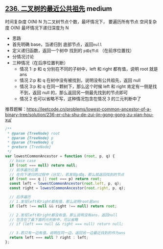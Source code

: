 ## [236. 二叉树的最近公共祖先](https://leetcode.cn/problems/lowest-common-ancestor-of-a-binary-tree/) <Badge type="warning">medium</Badge>

时间复杂度 O(N) N 为二叉树节点个数，最坏情况下， 要遍历所有节点
空间复杂度 O(N) 最坏情况下递归深度为 N

- 思路
- 首先明确 base，当递归到 底部节点，返回`null`
- 定义递归函数，返回一个树中 找到的 `p或q节点` （在前序位置找）
- 分情况讨论
- 三种情况（在后序位置判断）
  - 情况 1: p 和 q 分别在不同的子树中，left 和 right 都有值，说明 root 就是 ans
  - 情况 2:p 和 q 在树中没有被找到，说明没有公共祖先，返回 null
  - 情况 3:p 和 q 在同一颗树下，那么这个时候 left 和 right 肯定有一侧是找不到，返回 null 的，那么返回另一侧最先找到的节点即可
  - 情况 2 也可以省略不写，这种情况包含在情况 3 的三元判断中了

推荐题解：https://leetcode.cn/problems/lowest-common-ancestor-of-a-binary-tree/solution/236-er-cha-shu-de-zui-jin-gong-gong-zu-xian-hou-xu/

```js
/**
 * @param {TreeNode} root
 * @param {TreeNode} p
 * @param {TreeNode} q
 * @return {TreeNode}
 */
var lowestCommonAncestor = function (root, p, q) {
  // base case
  if (root === null) return null;
  // 前序遍历位置
  // 在向下递归的过程中（分叉），若发现p或q，那么就返回找到的节点
  if (root === q || root === p) return root;
  const left = lowestCommonAncestor(root.left, p, q);
  const right = lowestCommonAncestor(root.right, p, q);

  // 后序遍历
  // 1.发现left和right都有值，那么说明root是ans
  if (left !== null && right !== null) return root;

  // 2.发现left和right都没有值，那么说明没有ans，返回null
  // 包含在了最下面的元判断中，可以省略
  // if (left === null && right === null) return null;

  // 3.若只有一边有值，说明在同一边，返回另一边最近找到的作为ans
  return left === null ? right : left;
};
```
